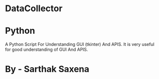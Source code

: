 # DataCollector
# Python
A Python Script For Understanding GUI (tkinter) And APIS.
It is very useful for good understanding of GUI And APIS.
# By - Sarthak Saxena
